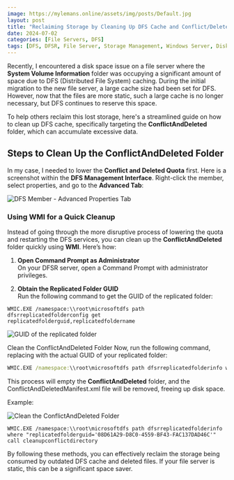 ```yaml
---
image: https://mylemans.online/assets/img/posts/Default.jpg
layout: post
title: "Reclaiming Storage by Cleaning Up DFS Cache and Conflict/Deleted Files"
date: 2024-07-02
categories: [File Servers, DFS]
tags: [DFS, DFSR, File Server, Storage Management, Windows Server, Disk Cleanup, ConflictAndDeleted, System Volume Information, WMI, IT Troubleshooting, Server Optimization, Data Storage]
---
```




Recently, I encountered a disk space issue on a file server where the **System Volume Information** folder was occupying a significant amount of space due to DFS (Distributed File System) caching. During the initial migration to the new file server, a large cache size had been set for DFS. However, now that the files are more static, such a large cache is no longer necessary, but DFS continues to reserve this space.

To help others reclaim this lost storage, here's a streamlined guide on how to clean up DFS cache, specifically targeting the **ConflictAndDeleted** folder, which can accumulate excessive data. 

## Steps to Clean Up the ConflictAndDeleted Folder

In my case, I needed to lower the **Conflict and Deleted Quota** first. Here is a screenshot within the **DFS Management Interface**. Right-click the member, select properties, and go to the **Advanced Tab**:

![DFS Member - Advanced Properties Tab](https://mylemans.online/assets/img/posts/250a7165.png)

### Using WMI for a Quick Cleanup

Instead of going through the more disruptive process of lowering the quota and restarting the DFS services, you can clean up the **ConflictAndDeleted** folder quickly using **WMI**. Here’s how:

1. **Open Command Prompt as Administrator**  
   On your DFSR server, open a Command Prompt with administrator privileges.

2. **Obtain the Replicated Folder GUID**  
   Run the following command to get the GUID of the replicated folder:

```
WMIC.EXE /namespace:\\root\microsoftdfs path dfsrreplicatedfolderconfig get replicatedfolderguid,replicatedfoldername
```

![GUID of the replicated folder](https://mylemans.online/assets/img/posts/4dea6d33ea22.png)

  
Clean the ConflictAndDeleted Folder
Now, run the following command, replacing <RF GUID> with the actual GUID of your replicated folder:

```cmd
WMIC.EXE /namespace:\\root\microsoftdfs path dfsrreplicatedfolderinfo where "replicatedfolderguid='<RF GUID>'" call cleanupconflictdirectory
```

This process will empty the **ConflictAndDeleted** folder, and the ConflictAndDeletedManifest.xml file will be removed, freeing up disk space.

Example:

![Clean the ConflictAndDeleted Folder](https://mylemans.online/assets/img/posts/d01419abf6f4.png)

```
WMIC.EXE /namespace:\\root\microsoftdfs path dfsrreplicatedfolderinfo where "replicatedfolderguid='08D61A29-D8C0-4559-BF43-FAC137DAD46C'" call cleanupconflictdirectory
```

By following these methods, you can effectively reclaim the storage being consumed by outdated DFS cache and deleted files. If your file server is static, this can be a significant space saver.


